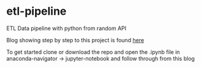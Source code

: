 # etl-pipeline
ETL Data pipeline with python from random API

Blog showing step by step to this project is found [here](https://medium.datadriveninvestor.com/etl-using-pythons-petl-ac024be391ab)

To get started clone or download the repo and open the .ipynb file 
in anaconda-navigator -> jupyter-notebook and follow through from this blog
